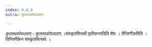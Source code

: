 ```yaml
---
index: 4.4.4
sutra: कुलत्थकोपधादण्

---
```

_कुलत्थकोपधादण्_ - कुलत्थकोपधादण् ।संस्कृतमित्यर्थे तृतीयान्ता॑दिति शेषः । तैन्तिणीकमिति । तिन्तिणीकेन संस्कृतमित्यर्थः ।